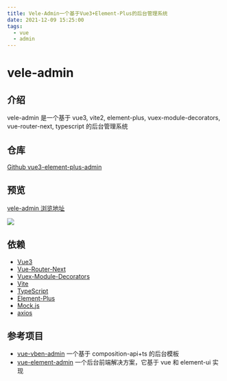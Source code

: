 ```yaml
---
title: Vele-Admin一个基于Vue3+Element-Plus的后台管理系统
date: 2021-12-09 15:25:00
tags:
  - vue
  - admin
---
```


# vele-admin

## 介绍

vele-admin 是一个基于 vue3, vite2, element-plus, vuex-module-decorators, vue-router-next, typescript 的后台管理系统

## 仓库

[Github vue3-element-plus-admin](https://github.com/shellingfordly/vele-admin)

## 预览

[vele-admin 浏览地址](https://shellingfordly.github.io/vele-admin/#/home/index)

![](/images/blog/vele_admin.png)

## 依赖

- [Vue3](https://v3.vuejs.org/)
- [Vue-Router-Next](https://next.router.vuejs.org/)
- [Vuex-Module-Decorators](https://github.com/championswimmer/vuex-module-decorators)
- [Vite](https://vitejs.dev/)
- [TypeScript](https://www.typescriptlang.org/)
- [Element-Plus](https://element-plus.gitee.io/zh-CN/)
- [Mock.js](https://github.com/nuysoft/Mock)
- [axios](http://www.axios-js.com/)

## 参考项目

- [vue-vben-admin](https://github.com/anncwb/vue-vben-admin) 一个基于 composition-api+ts 的后台模板
- [vue-element-admin](https://github.com/PanJiaChen/vue-element-admin) 一个后台前端解决方案，它基于 vue 和 element-ui 实现
